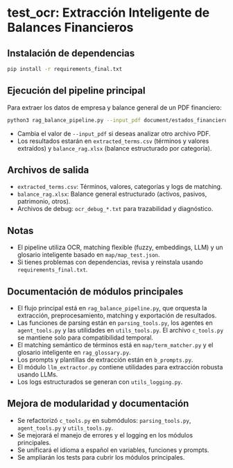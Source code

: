 # test_ocr: Extracción Inteligente de Balances Financieros

## Instalación de dependencias

```bash
pip install -r requirements_final.txt
```

## Ejecución del pipeline principal

Para extraer los datos de empresa y balance general de un PDF financiero:

```bash
python3 rag_balance_pipeline.py --input_pdf document/estados_financieros__pdf_93834000_202403.pdf --output_csv extracted_terms.csv --output_xlsx balance_rag.xlsx --debug
```

- Cambia el valor de `--input_pdf` si deseas analizar otro archivo PDF.
- Los resultados estarán en `extracted_terms.csv` (términos y valores extraídos) y `balance_rag.xlsx` (balance estructurado por categoría).

## Archivos de salida
- `extracted_terms.csv`: Términos, valores, categorías y logs de matching.
- `balance_rag.xlsx`: Balance general estructurado (activos, pasivos, patrimonio, otros).
- Archivos de debug: `ocr_debug_*.txt` para trazabilidad y diagnóstico.

## Notas
- El pipeline utiliza OCR, matching flexible (fuzzy, embeddings, LLM) y un glosario inteligente basado en `map/map_test.json`.
- Si tienes problemas con dependencias, revisa y reinstala usando `requirements_final.txt`.
## Documentación de módulos principales

- El flujo principal está en `rag_balance_pipeline.py`, que orquesta la extracción, preprocesamiento, matching y exportación de resultados.
- Las funciones de parsing están en `parsing_tools.py`, los agentes en `agent_tools.py` y las utilidades en `utils_tools.py`. El archivo `c_tools.py` se mantiene solo para compatibilidad temporal.
- El matching semántico de términos está en `map/term_matcher.py` y el glosario inteligente en `rag_glossary.py`.
- Los prompts y plantillas de extracción están en `b_prompts.py`.
- El módulo `llm_extractor.py` contiene utilidades para extracción robusta usando LLMs.
- Los logs estructurados se generan con `utils_logging.py`.

## Mejora de modularidad y documentación

- Se refactorizó `c_tools.py` en submódulos: `parsing_tools.py`, `agent_tools.py` y `utils_tools.py`.
- Se mejorará el manejo de errores y el logging en los módulos principales.
- Se unificará el idioma a español en variables, funciones y prompts.
- Se ampliarán los tests para cubrir los módulos principales.

